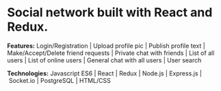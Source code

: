 # Social network built with React and Redux.

**Features:**
Login/Registration | Upload profile pic | Publish profile text | Make/Accept/Delete friend requests | Private chat with friends | List of all users | List of online users | General chat with all users | User search

**Technologies:**
Javascript ES6 | React | Redux | Node.js | Express.js | Socket.io | PostgreSQL | HTML/CSS
